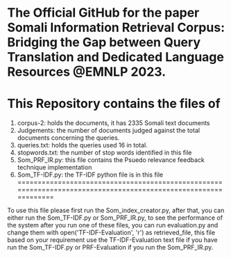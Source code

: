 # The Official GitHub for the paper Somali Information Retrieval Corpus: Bridging the Gap between Query Translation and Dedicated Language Resources @EMNLP 2023.

# This Repository contains the files of 



1) corpus-2: holds the documents, it has 2335 Somali text documents
2) Judgements: the number of documents judged against the total documents concerning the queries.
3) queries.txt: holds the queries used 16 in total.
4) stopwords.txt: the number of stop words identified in this file
5) Som_PRF_IR.py: this file contains the Psuedo relevance feedback technique implementation
6) Som_TF-IDF.py: the TF-IDF python file is in this file
===============================================================================================================



To use this file please first run the Som_index_creator.py, after that, you can 
either run the Som_TF-IDF.py or Som_PRF_IR.py, to see the performance of the system after you run one of these files,
you can run evaluation.py and change them with open('TF-IDF-Evaluation', 'r') as retrieved_file, this file based on your requirement
use the TF-IDF-Evaluation text file if you have run the Som_TF-IDF.py or PRF-Evaluation if you run the Som_PRF_IR.py.

